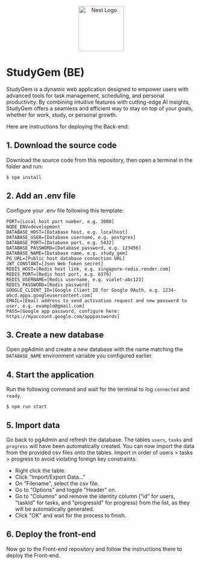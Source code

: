 <p align="center">
  <a href="http://nestjs.com/" target="blank"><img src="https://nestjs.com/img/logo-small.svg" width="120" alt="Nest Logo" /></a>
</p>

# StudyGem (BE)

StudyGem is a dynamic web application designed to empower users with advanced tools for task management, scheduling, and personal productivity. By combining intuitive features with cutting-edge AI insights, StudyGem offers a seamless and efficient way to stay on top of your goals, whether for work, study, or personal growth.

Here are instructions for deploying the Back-end:

## 1. Download the source code

Download the source code from this repository, then open a terminal in the folder and run:
```
$ npm install
```

## 2. Add an .env file

Configure your .env file following this template:
```
PORT=[Local host port number, e.g. 3000]
NODE_ENV=development
DATABASE_HOST=[Database host, e.g. localhost]
DATABASE_USER=[Database username, e.g. postgres]
DATABASE_PORT=[Database port, e.g. 5432]
DATABASE_PASSWORD=[Database password, e.g. 123456]
DATABASE_NAME=[Database name, e.g. study_gem]
PG_URL=[Public host database connection URL]
JWT_CONSTANT=[Json Web Token secret]
REDIS_HOST=[Redis host link, e.g. singapore-redis.render.com]
REDIS_PORT=[Redis host port, e.g. 6379]
REDIS_USERNAME=[Redis username, e.g. violet-abc123]
REDIS_PASSWORD=[Redis password]
GOOGLE_CLIENT_ID=[Google Client ID for Google OAuth, e.g. 1234-abcd.apps.googleusercontent.com]
EMAIL=[Email address to send activation request and new password to user, e.g. example@gmail.com]
PASS=[Google app password, configure here: https://myaccount.google.com/apppasswords]
```

## 3. Create a new database

Open pgAdmin and create a new database with the name matching the `DATABASE_NAME` environment variable you configured earlier.

## 4. Start the application

Run the following command and wait for the terminal to log `connected` and `ready`.
```
$ npm run start
```

## 5. Import data

Go back to pgAdmin and refresh the database. The tables `users`, `tasks` and `progress` will have been automatically created.
You can now import the data from the provided csv files onto the tables. Import in order of users > tasks > progress to avoid violating foreign key constraints:
- Right click the table.
- Click "Import/Export Data..."
- On "Filename", select the csv file.
- Go to "Options" and toggle "Header" on.
- Go to "Columns" and remove the identity column ("id" for users, "taskId" for tasks, and "progressId" for progress) from the list, as they will be automatically generated.
- Click "OK" and wait for the process to finish.

## 6. Deploy the front-end

Now go to the Front-end repository and follow the instructions there to deploy the Front-end.
